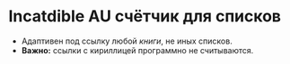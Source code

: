# Incatdible AU счётчик для списков

- Адаптивен под ссылку любой *книги*, не иных списков.
- **Важно:** ссылки с кириллицей программно не считываются.

